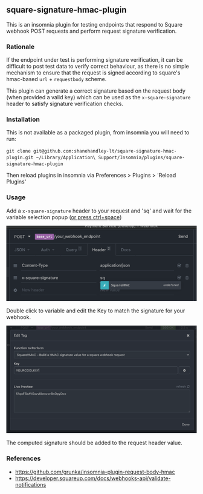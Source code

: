 ## square-signature-hmac-plugin

This is an insomnia plugin for testing endpoints that respond to Square webhook POST requests and perform request signature verification.

### Rationale

If the endpoint under test is performing signature verification, it can be difficult to post test data to verify correct behaviour, as there is no simple mechanism to ensure that the request is signed according to square's hmac-based `url` + `requestbody` scheme.

This plugin can generate a correct signature based on the request body (when provided a valid key) which can be used as the `x-square-signature` header to satisfy signature verification checks.

### Installation

This is not available as a packaged plugin, from insomnia you will need to run:

`git clone git@github.com:shanehandley-lt/square-signature-hmac-plugin.git ~/Library/Application\ Support/Insomnia/plugins/square-signature-hmac-plugin`

Then reload plugins in insomnia via Preferences > Plugins > 'Reload Plugins'

### Usage

Add a `x-square-signature` header to your request and 'sq' and wait for the variable selection popup ([or press ctrl+space](https://support.insomnia.rest/article/40-template-tags))

![Header](header.png)

Double click to variable and edit the Key to match the signature for your webhook.

![UI](ui.png)

The computed signature should be added to the request header value.

### References

- https://github.com/grunka/insomnia-plugin-request-body-hmac
- https://developer.squareup.com/docs/webhooks-api/validate-notifications
